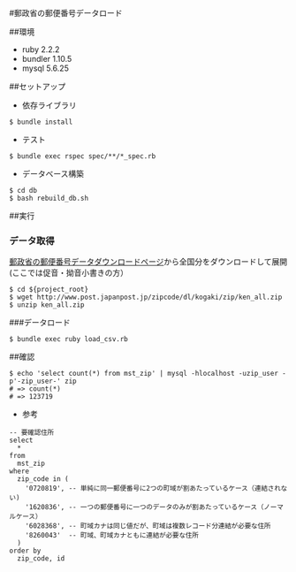 #郵政省の郵便番号データロード

##環境
- ruby 2.2.2
- bundler 1.10.5
- mysql 5.6.25

##セットアップ

- 依存ライブラリ

```
$ bundle install
```

- テスト

```
$ bundle exec rspec spec/**/*_spec.rb
```

- データベース構築

```
$ cd db
$ bash rebuild_db.sh
```

##実行
### データ取得
[郵政省の郵便番号データダウンロードページ](http://www.post.japanpost.jp/zipcode/dl/kogaki-zip.html)から全国分をダウンロードして展開(ここでは促音・拗音小書きの方）

```
$ cd ${project_root}
$ wget http://www.post.japanpost.jp/zipcode/dl/kogaki/zip/ken_all.zip
$ unzip ken_all.zip
```

###データロード

```
$ bundle exec ruby load_csv.rb
```

##確認

```
$ echo 'select count(*) from mst_zip' | mysql -hlocalhost -uzip_user -p'-zip_user-' zip
# => count(*)
# => 123719
```

- 参考

```sql:
-- 要確認住所
select
  * 
from
  mst_zip
where
  zip_code in (
    '0720819', -- 単純に同一郵便番号に2つの町域が割あたっているケース（連結されない)
    '1620836', -- 一つの郵便番号に一つのデータのみが割あたっているケース（ノーマルケース）
    '6028368', -- 町域カナは同じ値だが、町域は複数レコード分連結が必要な住所
    '8260043'  -- 町域、町域カナともに連結が必要な住所
  )
order by
  zip_code, id
```

